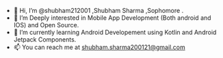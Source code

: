 - 👋 Hi, I’m @shubham212001 ,Shubham Sharma ,Sophomore .
- 👀 I’m Deeply interested in Mobile App Development (Both android and IOS) and Open Source.
- 🌱 I’m currently learning Android Developement using Kotlin and Android Jetpack Components.
- 📫 You can reach me at shubham.sharma200121@gmail.com

<!---
shubham212001/shubham212001 is a ✨ special ✨ repository because its `README.md` (this file) appears on your GitHub profile.
You can click the Preview link to take a look at your changes.
--->
